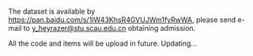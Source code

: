 The dataset is available by https://pan.baidu.com/s/1IW43KhsR4GVUJWm1fyRwWA, please send e-mail to y_heyrazer@stu.scau.edu.cn obtaining admission.

All the code and items will be upload in future. Updating...
